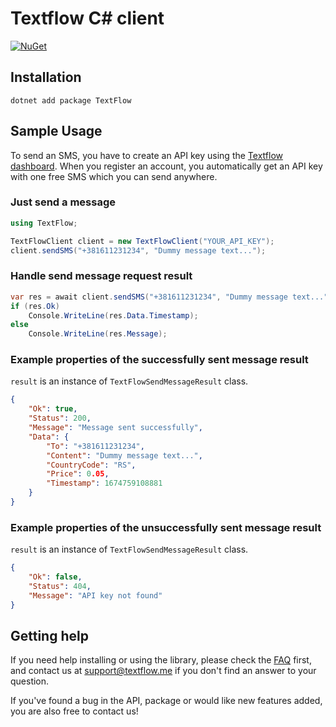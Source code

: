 # Textflow C# client

[![NuGet](https://img.shields.io/nuget/v/TextFlow.svg)](https://www.nuget.org/packages/TextFlow)

## Installation
`dotnet add package TextFlow`

## Sample Usage

To send an SMS, you have to create an API key using the [Textflow dashboard](https://textflow.me/api). When you register an account, you automatically get an API key with one free SMS which you can send anywhere.

### Just send a message

```c#
using TextFlow;

TextFlowClient client = new TextFlowClient("YOUR_API_KEY");
client.sendSMS("+381611231234", "Dummy message text...");
```

### Handle send message request result

```c#
var res = await client.sendSMS("+381611231234", "Dummy message text...");
if (res.Ok)
    Console.WriteLine(res.Data.Timestamp);
else
    Console.WriteLine(res.Message);
```

### Example properties of the successfully sent message result

`result` is an instance of `TextFlowSendMessageResult` class.

```json
{
    "Ok": true,
    "Status": 200,
    "Message": "Message sent successfully",
    "Data": {
        "To": "+381611231234",
        "Content": "Dummy message text...",
        "CountryCode": "RS",
        "Price": 0.05,
        "Timestamp": 1674759108881
    }
}
```

### Example properties of the unsuccessfully sent message result

`result` is an instance of `TextFlowSendMessageResult` class.

```json
{
    "Ok": false,
    "Status": 404,
    "Message": "API key not found"
}
```

## Getting help

If you need help installing or using the library, please check the [FAQ](https://textflow.me) first, and contact us at [support@textflow.me](mailto://support@textflow.me) if you don't find an answer to your question.

If you've found a bug in the API, package or would like new features added, you are also free to contact us!
